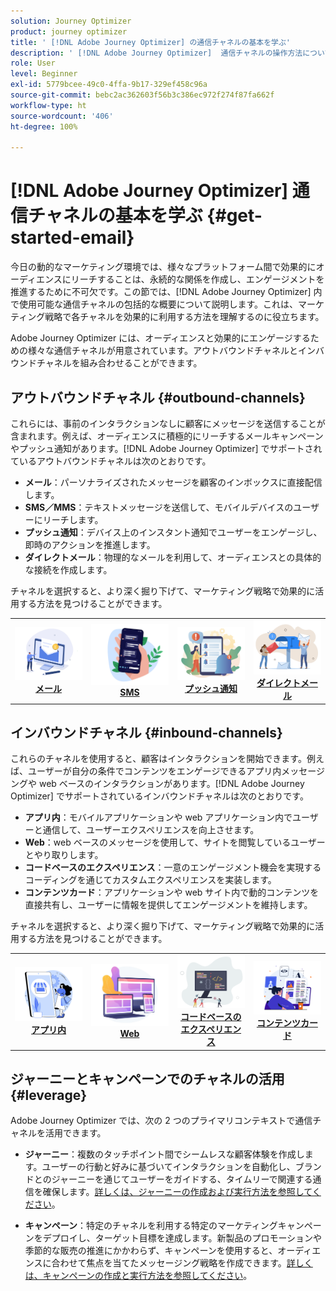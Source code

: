 ```yaml
---
solution: Journey Optimizer
product: journey optimizer
title: ' [!DNL Adobe Journey Optimizer] の通信チャネルの基本を学ぶ'
description: ' [!DNL Adobe Journey Optimizer]  通信チャネルの操作方法について説明します。'
role: User
level: Beginner
exl-id: 5779bcee-49c0-4ffa-9b17-329ef458c96a
source-git-commit: bebc2ac362603f56b3c386ec972f274f87fa662f
workflow-type: ht
source-wordcount: '406'
ht-degree: 100%

---
```


# [!DNL Adobe Journey Optimizer] 通信チャネルの基本を学ぶ {#get-started-email}

今日の動的なマーケティング環境では、様々なプラットフォーム間で効果的にオーディエンスにリーチすることは、永続的な関係を作成し、エンゲージメントを推進するために不可欠です。この節では、[!DNL Adobe Journey Optimizer] 内で使用可能な通信チャネルの包括的な概要について説明します。これは、マーケティング戦略で各チャネルを効果的に利用する方法を理解するのに役立ちます。


Adobe Journey Optimizer には、オーディエンスと効果的にエンゲージするための様々な通信チャネルが用意されています。アウトバウンドチャネルとインバウンドチャネルを組み合わせることができます。

## アウトバウンドチャネル {#outbound-channels}

これらには、事前のインタラクションなしに顧客にメッセージを送信することが含まれます。例えば、オーディエンスに積極的にリーチするメールキャンペーンやプッシュ通知があります。[!DNL Adobe Journey Optimizer] でサポートされているアウトバウンドチャネルは次のとおりです。

* **メール**：パーソナライズされたメッセージを顧客のインボックスに直接配信します。
* **SMS／MMS**：テキストメッセージを送信して、モバイルデバイスのユーザーにリーチします。
* **プッシュ通知**：デバイス上のインスタント通知でユーザーをエンゲージし、即時のアクションを推進します。
* **ダイレクトメール**：物理的なメールを利用して、オーディエンスとの具体的な接続を作成します。

チャネルを選択すると、より深く掘り下げて、マーケティング戦略で効果的に活用する方法を見つけることができます。

<table style="table-layout:fixed"><tr style="border: 0;">
<td><a href="../email/get-started-email.md"><img alt="メール" src="assets/do-not-localize/email.png"></a>
<div align="center"><a href="../email/get-started-email.md"><strong>メール</strong></a></div></td>
<td><a href="../sms/get-started-sms.md"><img alt="SMS" src="assets/do-not-localize/sms.png"></a>
<div align="center"><a href="../sms/get-started-sms.md"><strong>SMS</strong></a></div></td>
<td><a href="../push/get-started-push.md"><img alt="プッシュ" src="assets/do-not-localize/push.png"></a>
<div align="center"><a href="../push/get-started-push.md"><strong>プッシュ通知</strong></a></div></td>
<td><a href="../direct-mail/get-started-direct-mail.md"><img alt="ダイレクトメール" src="assets/do-not-localize/direct-mail.jpg"></a>
<div align="center"><a href="../direct-mail/get-started-direct-mail.md"><strong>ダイレクトメール</strong></a></div></td>
</tr></table>

## インバウンドチャネル {#inbound-channels}

これらのチャネルを使用すると、顧客はインタラクションを開始できます。例えば、ユーザーが自分の条件でコンテンツをエンゲージできるアプリ内メッセージングや web ベースのインタラクションがあります。[!DNL Adobe Journey Optimizer] でサポートされているインバウンドチャネルは次のとおりです。

* **アプリ内**：モバイルアプリケーションや web アプリケーション内でユーザーと通信して、ユーザーエクスペリエンスを向上させます。
* **Web**：web ベースのメッセージを使用して、サイトを閲覧しているユーザーとやり取りします。
* **コードベースのエクスペリエンス**：一意のエンゲージメント機会を実現するコーディングを通じてカスタムエクスペリエンスを実装します。
* **コンテンツカード**：アプリケーションや web サイト内で動的コンテンツを直接共有し、ユーザーに情報を提供してエンゲージメントを維持します。

チャネルを選択すると、より深く掘り下げて、マーケティング戦略で効果的に活用する方法を見つけることができます。

<table style="table-layout:fixed"><tr style="border: 0;">
<td><a href="../in-app/get-started-in-app.md"><img alt="アプリ内" src="assets/do-not-localize/inapp.jpg"></a>
<div align="center"><a href="../in-app/get-started-in-app.md"><strong>アプリ内</strong></a></div></td>
<td><a href="../web/get-started-web.md"><img alt="Web" src="assets/do-not-localize/web.jpg"></a>
<div align="center"><a href="../web/get-started-web.md"><strong>Web</strong></a></div></td>
<td><a href="../code-based/get-started-code-based.md"><img alt="コードベースのエクスペリエンス" src="assets/do-not-localize/code.png"></a>
<div align="center"><a href="../code-based/get-started-code-based.md"><strong>コードベースのエクスペリエンス</strong></a></div></td>
<td><a href="../content-card/get-started-content-card.md"><img alt="コンテンツカード" src="assets/do-not-localize/cards.png"></a>
<div align="center"><a href="../content-card/get-started-content-card.md"><strong>コンテンツカード</strong></a></div></td>
</tr></table>


## ジャーニーとキャンペーンでのチャネルの活用 {#leverage}

Adobe Journey Optimizer では、次の 2 つのプライマリコンテキストで通信チャネルを活用できます。

* **ジャーニー**：複数のタッチポイント間でシームレスな顧客体験を作成します。ユーザーの行動と好みに基づいてインタラクションを自動化し、ブランドとのジャーニーを通じてユーザーをガイドする、タイムリーで関連する通信を確保します。[詳しくは、ジャーニーの作成および実行方法を参照してください](../building-journeys/journey-gs.md)。

* **キャンペーン**：特定のチャネルを利用する特定のマーケティングキャンペーンをデプロイし、ターゲット目標を達成します。新製品のプロモーションや季節的な販売の推進にかかわらず、キャンペーンを使用すると、オーディエンスに合わせて焦点を当てたメッセージング戦略を作成できます。[詳しくは、キャンペーンの作成と実行方法を参照してください](../campaigns/get-started-with-campaigns.md)。

